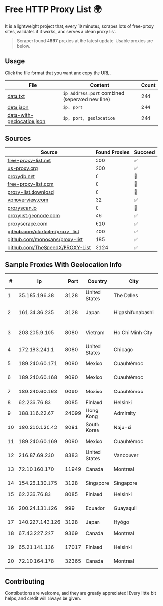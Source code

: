 
# Free HTTP Proxy List 🌍

It is a lightweight project that, every 10 minutes, scrapes lots of free-proxy sites, validates if it works, and serves a clean proxy list.


> Scraper found **4897** proxies at the latest update. Usable proxies are below.

## Usage

Click the file format that you want and copy the URL.


|File|Content|Count|
|----|-------|-----|
|[data.txt](https://raw.githubusercontent.com/themiralay/Proxy-List-World/master/data.txt)|`ip_address:port` combined (seperated new line)|244|
|[data.json](https://raw.githubusercontent.com/themiralay/Proxy-List-World/master/data.json)|`ip, port`|244|
|[data-with-geolocation.json](https://raw.githubusercontent.com/themiralay/Proxy-List-World/master/data-with-geolocation.json)|`ip, port, geolocation`|244|

## Sources

|Source|Found Proxies|Succeed|
|------|-------------|-------|
|[free-proxy-list.net](https://free-proxy-list.net)|300|✅|
|[us-proxy.org](https://www.us-proxy.org)|200|✅|
|[proxydb.net](http://proxydb.net)|0|🚫|
|[free-proxy-list.com](https://free-proxy-list.com/?page=&port=&type%5B%5D=http&type%5B%5D=https&up_time=0&search=Search)|0|🚫|
|[proxy-list.download](https://www.proxy-list.download/HTTP)|0|🚫|
|[vpnoverview.com](https://vpnoverview.com/privacy/anonymous-browsing/free-proxy-servers)|32|✅|
|[proxyscan.io](https://www.proxyscan.io)|0|🚫|
|[proxylist.geonode.com](https://proxylist.geonode.com/api/proxy-list?limit=300&page=1&sort_by=lastChecked&sort_type=desc&protocols=http,https)|46|✅|
|[proxyscrape.com](https://api.proxyscrape.com/v2/?request=displayproxies&protocol=http&timeout=10000&country=all&ssl=all&anonymity=all)|610|✅|
|[github.com/clarketm/proxy-list](https://raw.githubusercontent.com/clarketm/proxy-list/master/proxy-list-raw.txt)|400|✅|
|[github.com/monosans/proxy-list](https://raw.githubusercontent.com/monosans/proxy-list/main/proxies/http.txt)|185|✅|
|[github.com/TheSpeedX/PROXY-List](https://raw.githubusercontent.com/TheSpeedX/PROXY-List/master/http.txt)|3124|✅|


## Sample Proxies With Geolocation Info

|#|Ip|Port|Country|City|Internet Service Provider|
|-|--|----|-------|----|-------------------------|
|1|35.185.196.38|3128|United States|The Dalles|Google LLC|
|2|161.34.36.235|3128|Japan|Higashifunabashi|NTT PC Communications, Inc.|
|3|203.205.9.105|8080|Vietnam|Ho Chi Minh City|CMC Telecom Infrastructure Company|
|4|172.183.241.1|8080|United States|Chicago|Microsoft|
|5|189.240.60.171|9090|Mexico|Cuauhtémoc|Uninet S.A. de C.V.|
|6|189.240.60.168|9090|Mexico|Cuauhtémoc|Uninet S.A. de C.V.|
|7|189.240.60.163|9090|Mexico|Cuauhtémoc|Uninet S.A. de C.V.|
|8|62.236.76.83|8085|Finland|Helsinki|DNA Oyj|
|9|188.116.22.67|24099|Hong Kong|Admiralty|M247 Europe SRL|
|10|180.210.120.42|8081|South Korea|Naju-si|NHNCLOUD|
|11|189.240.60.169|9090|Mexico|Cuauhtémoc|Uninet S.A. de C.V.|
|12|216.87.69.230|8383|United States|Vancouver|Flexential Colorado Corp.|
|13|72.10.160.170|11949|Canada|Montreal|GloboTech Communications|
|14|154.26.130.175|3128|Singapore|Singapore|Cogent Communications|
|15|62.236.76.83|8085|Finland|Helsinki|DNA Oyj|
|16|200.24.131.126|999|Ecuador|Guayaquil|Negocios Y Telefonia Nedetel S.A|
|17|140.227.143.126|3128|Japan|Hyōgo|InfoSphere|
|18|67.43.227.227|9369|Canada|Montreal|GloboTech Communications|
|19|65.21.141.136|17017|Finland|Helsinki|Hetzner Online GmbH|
|20|72.10.164.178|32365|Canada|Montreal|GloboTech Communications|



## Contributing

Contributions are welcome, and they are greatly appreciated! Every
little bit helps, and credit will always be given.

